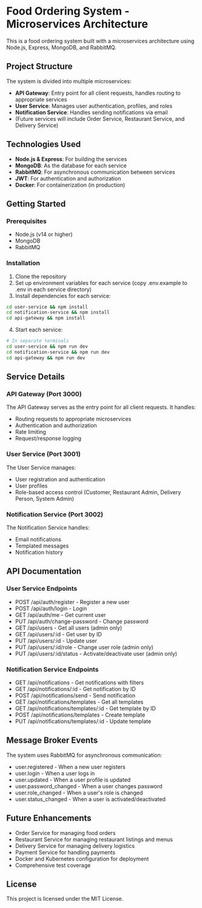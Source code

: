 # Food Ordering System - Microservices Architecture

This is a food ordering system built with a microservices architecture using Node.js, Express, MongoDB, and RabbitMQ.

## Project Structure

The system is divided into multiple microservices:

- **API Gateway**: Entry point for all client requests, handles routing to appropriate services
- **User Service**: Manages user authentication, profiles, and roles
- **Notification Service**: Handles sending notifications via email
- (Future services will include Order Service, Restaurant Service, and Delivery Service)

## Technologies Used

- **Node.js & Express**: For building the services
- **MongoDB**: As the database for each service
- **RabbitMQ**: For asynchronous communication between services
- **JWT**: For authentication and authorization
- **Docker**: For containerization (in production)

## Getting Started

### Prerequisites

- Node.js (v14 or higher)
- MongoDB
- RabbitMQ

### Installation

1. Clone the repository
2. Set up environment variables for each service (copy .env.example to .env in each service directory)
3. Install dependencies for each service:

```bash
cd user-service && npm install
cd notification-service && npm install
cd api-gateway && npm install
```

4. Start each service:

```bash
# In separate terminals
cd user-service && npm run dev
cd notification-service && npm run dev
cd api-gateway && npm run dev
```

## Service Details

### API Gateway (Port 3000)

The API Gateway serves as the entry point for all client requests. It handles:

- Routing requests to appropriate microservices
- Authentication and authorization
- Rate limiting
- Request/response logging

### User Service (Port 3001)

The User Service manages:

- User registration and authentication
- User profiles
- Role-based access control (Customer, Restaurant Admin, Delivery Person, System Admin)

### Notification Service (Port 3002)

The Notification Service handles:

- Email notifications
- Templated messages
- Notification history

## API Documentation

### User Service Endpoints

- POST /api/auth/register - Register a new user
- POST /api/auth/login - Login
- GET /api/auth/me - Get current user
- PUT /api/auth/change-password - Change password
- GET /api/users - Get all users (admin only)
- GET /api/users/:id - Get user by ID
- PUT /api/users/:id - Update user
- PUT /api/users/:id/role - Change user role (admin only)
- PUT /api/users/:id/status - Activate/deactivate user (admin only)

### Notification Service Endpoints

- GET /api/notifications - Get notifications with filters
- GET /api/notifications/:id - Get notification by ID
- POST /api/notifications/send - Send notification
- GET /api/notifications/templates - Get all templates
- GET /api/notifications/templates/:id - Get template by ID
- POST /api/notifications/templates - Create template
- PUT /api/notifications/templates/:id - Update template

## Message Broker Events

The system uses RabbitMQ for asynchronous communication:

- user.registered - When a new user registers
- user.login - When a user logs in
- user.updated - When a user profile is updated
- user.password_changed - When a user changes password
- user.role_changed - When a user's role is changed
- user.status_changed - When a user is activated/deactivated

## Future Enhancements

- Order Service for managing food orders
- Restaurant Service for managing restaurant listings and menus
- Delivery Service for managing delivery logistics
- Payment Service for handling payments
- Docker and Kubernetes configuration for deployment
- Comprehensive test coverage

## License

This project is licensed under the MIT License. 
 
 